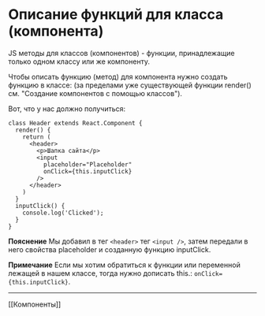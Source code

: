 # Описание функций для класса (компонента)
JS методы для классов (компонентов) - функции, принадлежащие только одном классу или же компоненту.

Чтобы описать функцию (метод) для компонента нужно создать функцию в классе: (за пределами уже существующей функции render() см. "Создание компонентов с помощью классов").

Вот, что у нас должно получиться:
```
class Header extends React.Component {
  render() {
    return (
      <header>
        <p>Шапка сайта</p>
        <input
          placeholder="Placeholder"
          onClick={this.inputClick}
        />
      </header>
    )
  }
  inputClick() {
    console.log('Clicked');
  }
}
```

**Пояснение**
Мы добавил в тег `<header>` тег `<input />`, затем передали в него свойства placeholder и созданную функцию inputClick.

**Примечание**
Если мы хотим обратиться к функции или переменной лежащей в нашем классе, тогда нужно дописать this.:
`onClick={this.inputClick}`.

---
[[Компоненты]]